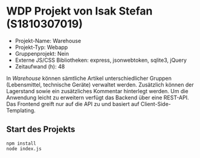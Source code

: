 # WDP Projekt von Isak Stefan (S1810307019)

* Projekt-Name: Warehouse
* Projekt-Typ: Webapp
* Gruppenprojekt: Nein
* Externe JS/CSS Bibliotheken: express, jsonwebtoken, sqlite3, jQuery
* Zeitaufwand (h): 48

In *Warehouse* können sämtliche Artikel unterschiedlicher Gruppen (Lebensmittel, technische Geräte) verwaltet werden. Zusätzlich können der Lagerstand sowie ein zusätzliches Kommentar hinterlegt werden. Um die Anwendung leicht zu erweitern verfügt das Backend über eine REST-API. Das Frontend greift nur auf die API zu und basiert auf Client-Side-Templating.

## Start des Projekts

```
npm install
node index.js
```